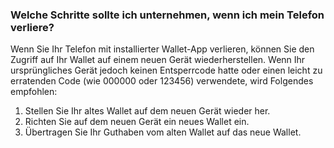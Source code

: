 ### Welche Schritte sollte ich unternehmen, wenn ich mein Telefon verliere?

Wenn Sie Ihr Telefon mit installierter Wallet-App verlieren, können Sie den Zugriff auf Ihr Wallet auf einem neuen Gerät wiederherstellen. Wenn Ihr ursprüngliches Gerät jedoch keinen Entsperrcode hatte oder einen leicht zu erratenden Code (wie 000000 oder 123456) verwendete, wird Folgendes empfohlen:

1. Stellen Sie Ihr altes Wallet auf dem neuen Gerät wieder her.
2. Richten Sie auf dem neuen Gerät ein neues Wallet ein.
3. Übertragen Sie Ihr Guthaben vom alten Wallet auf das neue Wallet.